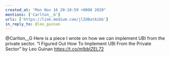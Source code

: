 ```yaml
---
created_at: "Mon Nov 16 20:10:59 +0000 2020"
mentions: ['Carlton__G']
urls: ['https://link.medium.com/jlZdBatAibb']
in_reply_to: @leo_guinan
---
```


@Carlton__G Here is a piece I wrote on how we can implement UBI from the private sector. “I Figured Out How To Implement UBI From the Private Sector” by Leo Guinan https://t.co/mIbbIZEL72